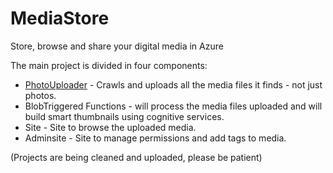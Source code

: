 # MediaStore
Store, browse and share your digital media in Azure

The main project is divided in four components:
- [PhotoUploader](./PhotoUploader) - Crawls and uploads all the media files it finds - not just photos.
- BlobTriggered Functions - will process the media files uploaded and will build smart thumbnails using cognitive services.
- Site - Site to browse the uploaded media.
- Adminsite - Site to manage permissions and add tags to media.

(Projects are being cleaned and uploaded, please be patient)